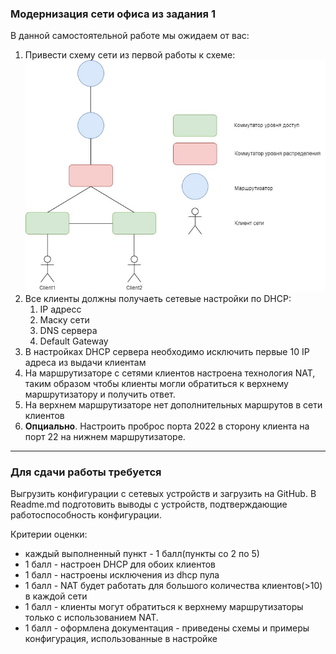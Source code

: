 ### Модернизация сети офиса из задания 1

В данной самостоятельной работе мы ожидаем от вас:
1. Привести схему сети из первой работы к схеме:
![](img/3.jpg)
2. Все клиенты должны получаеть сетевые настройки по DHCP:
   1. IP адресс
   2. Маску сети
   3. DNS сервера
   4. Default Gateway
3. В настройках DHCP сервера необходимо исключить первые 10 IP адреса из выдачи клиентам
4. На маршрутизаторе с сетями клиентов настроена технология NAT, таким образом чтобы клиенты могли обратиться к верхнему маршрутизатору и получить ответ.
5. На верхнем маршрутизаторе нет дополнительных маршрутов в сети клиентов
6. **Опциально**. Настроить проброс порта 2022 в сторону клиента на порт 22 на нижнем маршрутизаторе. 

---

### Для сдачи работы требуется

Выгрузить конфигурации с сетевых устройств и загрузить на GitHub. В Readme.md подготовить выводы с устройств, подтверждающие работоспособность конфигурации.


Критерии оценки:

   * каждый выполненный пункт - 1 балл(пункты со 2 по 5)
   * 1 балл - настроен DHCP для обоих клиентов
   * 1 балл - настроены исключения из dhcp пула
   * 1 балл - NAT будет работать для большого количества клиентов(>10) в каждой сети
   * 1 балл - клиенты могут обратиться к верхнему маршрутизаторы только с использованием NAT.
   * 1 балл - оформлена документация - приведены схемы и примеры конфигурация, использованные в настройке
